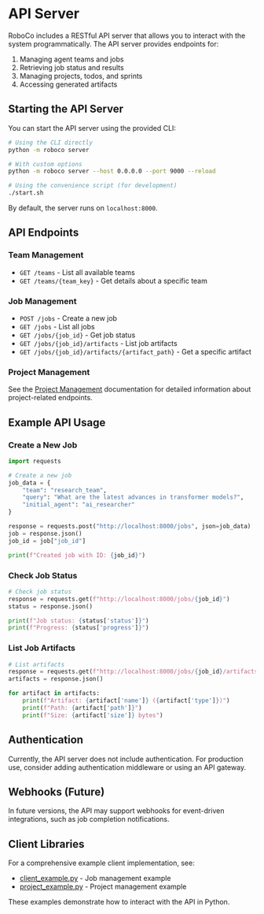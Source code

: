 # API Server

RoboCo includes a RESTful API server that allows you to interact with the system programmatically. The API server provides endpoints for:

1. Managing agent teams and jobs
2. Retrieving job status and results
3. Managing projects, todos, and sprints
4. Accessing generated artifacts

## Starting the API Server

You can start the API server using the provided CLI:

```bash
# Using the CLI directly
python -m roboco server

# With custom options
python -m roboco server --host 0.0.0.0 --port 9000 --reload

# Using the convenience script (for development)
./start.sh
```

By default, the server runs on `localhost:8000`.

## API Endpoints

### Team Management

- `GET /teams` - List all available teams
- `GET /teams/{team_key}` - Get details about a specific team

### Job Management

- `POST /jobs` - Create a new job
- `GET /jobs` - List all jobs
- `GET /jobs/{job_id}` - Get job status
- `GET /jobs/{job_id}/artifacts` - List job artifacts
- `GET /jobs/{job_id}/artifacts/{artifact_path}` - Get a specific artifact

### Project Management

See the [Project Management](projects.md) documentation for detailed information about project-related endpoints.

## Example API Usage

### Create a New Job

```python
import requests

# Create a new job
job_data = {
    "team": "research_team",
    "query": "What are the latest advances in transformer models?",
    "initial_agent": "ai_researcher"
}

response = requests.post("http://localhost:8000/jobs", json=job_data)
job = response.json()
job_id = job["job_id"]

print(f"Created job with ID: {job_id}")
```

### Check Job Status

```python
# Check job status
response = requests.get(f"http://localhost:8000/jobs/{job_id}")
status = response.json()

print(f"Job status: {status['status']}")
print(f"Progress: {status['progress']}")
```

### List Job Artifacts

```python
# List artifacts
response = requests.get(f"http://localhost:8000/jobs/{job_id}/artifacts")
artifacts = response.json()

for artifact in artifacts:
    print(f"Artifact: {artifact['name']} ({artifact['type']})")
    print(f"Path: {artifact['path']}")
    print(f"Size: {artifact['size']} bytes")
```

## Authentication

Currently, the API server does not include authentication. For production use, consider adding authentication middleware or using an API gateway.

## Webhooks (Future)

In future versions, the API may support webhooks for event-driven integrations, such as job completion notifications.

## Client Libraries

For a comprehensive example client implementation, see:

- [client_example.py](../examples/api/client_example.py) - Job management example
- [project_example.py](../examples/api/project_example.py) - Project management example

These examples demonstrate how to interact with the API in Python.
